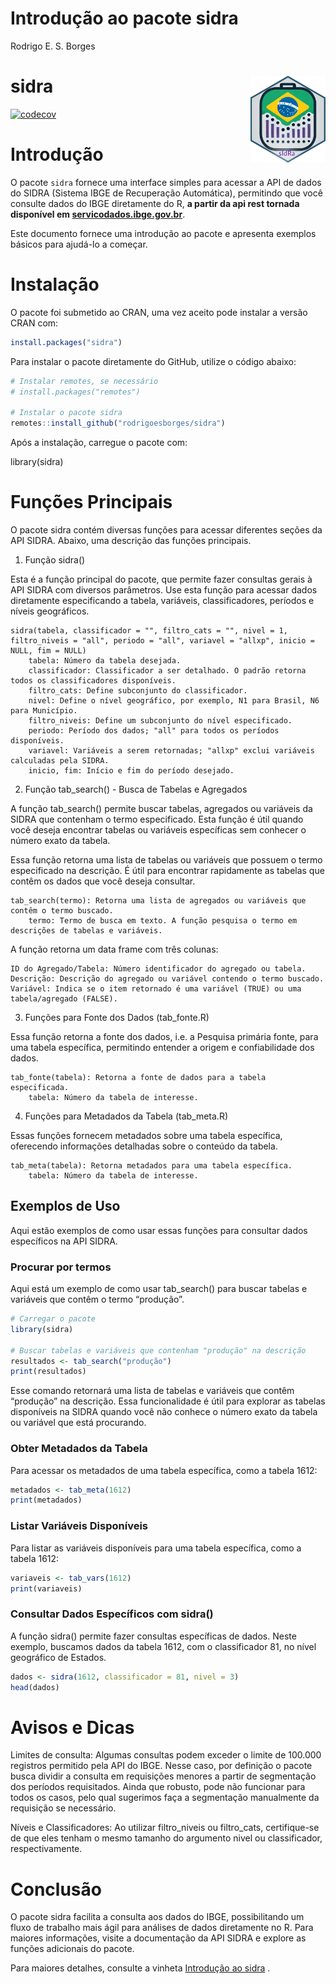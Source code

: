 Introdução ao pacote sidra
================
Rodrigo E. S. Borges

# sidra <img src='man/figures/logo.png' align="right" height="139" />

[![codecov](https://codecov.io/gh/rodrigoesborges/sidra/graph/badge.svg?token=7B3AMAQYHS)](https://app.codecov.io/gh/rodrigoesborges/sidra)

# Introdução

O pacote `sidra` fornece uma interface simples para acessar a API de
dados do SIDRA (Sistema IBGE de Recuperação Automática), permitindo que
você consulte dados do IBGE diretamente do R, **a partir da api rest
tornada disponível em
[servicodados.ibge.gov.br](https://servicodados.ibge.gov.br/api/docs/agregados?versao=3)**.

Este documento fornece uma introdução ao pacote e apresenta exemplos
básicos para ajudá-lo a começar.

# Instalação

O pacote foi submetido ao CRAN, uma vez aceito pode instalar a versão
CRAN com:

``` r
install.packages("sidra")
```

Para instalar o pacote diretamente do GitHub, utilize o código abaixo:

``` r
# Instalar remotes, se necessário
# install.packages("remotes")

# Instalar o pacote sidra
remotes::install_github("rodrigoesborges/sidra")
```

Após a instalação, carregue o pacote com:

library(sidra)

# Funções Principais

O pacote sidra contém diversas funções para acessar diferentes seções da
API SIDRA. Abaixo, uma descrição das funções principais.

1.  Função sidra()

Esta é a função principal do pacote, que permite fazer consultas gerais
à API SIDRA com diversos parâmetros. Use esta função para acessar dados
diretamente especificando a tabela, variáveis, classificadores, períodos
e níveis geográficos.

    sidra(tabela, classificador = "", filtro_cats = "", nivel = 1, filtro_niveis = "all", periodo = "all", variavel = "allxp", inicio = NULL, fim = NULL)
        tabela: Número da tabela desejada.
        classificador: Classificador a ser detalhado. O padrão retorna todos os classificadores disponíveis.
        filtro_cats: Define subconjunto do classificador.
        nivel: Define o nível geográfico, por exemplo, N1 para Brasil, N6 para Município.
        filtro_niveis: Define um subconjunto do nível especificado.
        periodo: Período dos dados; "all" para todos os períodos disponíveis.
        variavel: Variáveis a serem retornadas; "allxp" exclui variáveis calculadas pela SIDRA.
        inicio, fim: Início e fim do período desejado.

2.  Função tab_search() - Busca de Tabelas e Agregados

A função tab_search() permite buscar tabelas, agregados ou variáveis da
SIDRA que contenham o termo especificado. Esta função é útil quando você
deseja encontrar tabelas ou variáveis específicas sem conhecer o número
exato da tabela.

Essa função retorna uma lista de tabelas ou variáveis que possuem o
termo especificado na descrição. É útil para encontrar rapidamente as
tabelas que contêm os dados que você deseja consultar.

    tab_search(termo): Retorna uma lista de agregados ou variáveis que contêm o termo buscado.
        termo: Termo de busca em texto. A função pesquisa o termo em descrições de tabelas e variáveis.

A função retorna um data frame com três colunas:

    ID do Agregado/Tabela: Número identificador do agregado ou tabela.
    Descrição: Descrição do agregado ou variável contendo o termo buscado.
    Variável: Indica se o item retornado é uma variável (TRUE) ou uma tabela/agregado (FALSE).

3.  Funções para Fonte dos Dados (tab_fonte.R)

Essa função retorna a fonte dos dados, i.e. a Pesquisa primária fonte,
para uma tabela específica, permitindo entender a origem e
confiabilidade dos dados.

    tab_fonte(tabela): Retorna a fonte de dados para a tabela especificada.
        tabela: Número da tabela de interesse.

4.  Funções para Metadados da Tabela (tab_meta.R)

Essas funções fornecem metadados sobre uma tabela específica, oferecendo
informações detalhadas sobre o conteúdo da tabela.

    tab_meta(tabela): Retorna metadados para uma tabela específica.
        tabela: Número da tabela de interesse.

## Exemplos de Uso

Aqui estão exemplos de como usar essas funções para consultar dados
específicos na API SIDRA.

### Procurar por termos

Aqui está um exemplo de como usar tab_search() para buscar tabelas e
variáveis que contêm o termo “produção”.

``` r
# Carregar o pacote
library(sidra)

# Buscar tabelas e variáveis que contenham "produção" na descrição
resultados <- tab_search("produção")
print(resultados)
```

Esse comando retornará uma lista de tabelas e variáveis que contêm
“produção” na descrição. Essa funcionalidade é útil para explorar as
tabelas disponíveis na SIDRA quando você não conhece o número exato da
tabela ou variável que está procurando.

### Obter Metadados da Tabela

Para acessar os metadados de uma tabela específica, como a tabela 1612:

``` r
metadados <- tab_meta(1612)
print(metadados)
```

### Listar Variáveis Disponíveis

Para listar as variáveis disponíveis para uma tabela específica, como a
tabela 1612:

``` r
variaveis <- tab_vars(1612)
print(variaveis)
```

### Consultar Dados Específicos com sidra()

A função sidra() permite fazer consultas específicas de dados. Neste
exemplo, buscamos dados da tabela 1612, com o classificador 81, no nível
geográfico de Estados.

``` r
dados <- sidra(1612, classificador = 81, nivel = 3)
head(dados)
```

# Avisos e Dicas

Limites de consulta: Algumas consultas podem exceder o limite de 100.000
registros permitido pela API do IBGE. Nesse caso, por definição o pacote
busca dividir a consulta em requisições menores a partir de segmentação
dos períodos requisitados. Ainda que robusto, pode não funcionar para
todos os casos, pelo qual sugerimos faça a segmentação manualmente da
requisição se necessário.

Níveis e Classificadores: Ao utilizar filtro_niveis ou filtro_cats,
certifique-se de que eles tenham o mesmo tamanho do argumento nivel ou
classificador, respectivamente.

# Conclusão

O pacote sidra facilita a consulta aos dados do IBGE, possibilitando um
fluxo de trabalho mais ágil para análises de dados diretamente no R.
Para maiores informações, visite a documentação da API SIDRA e explore
as funções adicionais do pacote.

Para maiores detalhes, consulte a vinheta [Introdução ao
sidra](https://github.com/rodrigoesborges/sidra/blob/main/vignettes/sidra.Rmd)
.
